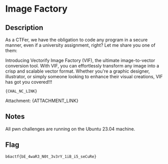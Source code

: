 Image Factory
===

## Description

As a CTFer, we have the obligation to code any program in a secure manner, even if a university assignment, right?  Let me share you one of them:

Introducing Vectorify Image Factory (VIF), the ultimate image-to-vector conversion tool. With VIF, you can effortlessly transform any image into a crisp and scalable vector format. Whether you're a graphic designer, illustrator, or simply someone looking to enhance their visual creations, VIF has got you covered!!!

```
{CHAL_NC_LINK}
```

Attachment: {ATTACHMENT_LINK}


## Notes

All pwn challenges are running on the Ubuntu 23.04 machine.

## Flag

`b6actf{bE_4waR3_N0t_3v3rY_1iB_i5_seCuRe}`
